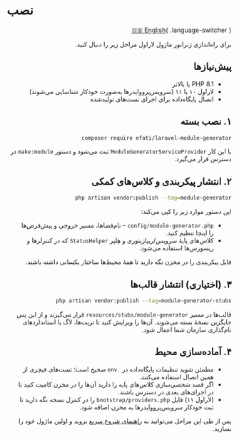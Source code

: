 # نصب

<div dir="rtl">

[🇬🇧 English](/en/installation/){ .language-switcher }

برای راه‌اندازی ژنراتور ماژول لاراول مراحل زیر را دنبال کنید.

## پیش‌نیازها

- PHP 8.1 یا بالاتر
- لاراول ۱۰ یا ۱۱ (سرویس‌پرووایدرها به‌صورت خودکار شناسایی می‌شوند)
- اتصال پایگاه‌داده برای اجرای تست‌های تولیدشده

## ۱. نصب بسته

```bash
composer require efati/laravel-module-generator
```

با این کار `ModuleGeneratorServiceProvider` ثبت می‌شود و دستور `make:module` در دسترس قرار می‌گیرد.

## ۲. انتشار پیکربندی و کلاس‌های کمکی

```bash
php artisan vendor:publish --tag=module-generator
```

این دستور موارد زیر را کپی می‌کند:

- `config/module-generator.php` – نام‌فضاها، مسیر خروجی و پیش‌فرض‌ها را اینجا تنظیم کنید.
- کلاس‌های پایهٔ سرویس/ریپازیتوری و هِلپر `StatusHelper` که در کنترلرها و ریسورس‌ها استفاده می‌شود.

فایل پیکربندی را در مخزن نگه دارید تا همهٔ محیط‌ها ساختار یکسانی داشته باشند.

## ۳. (اختیاری) انتشار قالب‌ها

```bash
php artisan vendor:publish --tag=module-generator-stubs
```

قالب‌ها در مسیر `resources/stubs/module-generator` قرار می‌گیرند و از این پس جایگزین نسخهٔ بسته می‌شوند. آن‌ها را ویرایش کنید تا تریت‌ها، لاگ یا استانداردهای نام‌گذاری سازمان شما اعمال شود.

## ۴. آماده‌سازی محیط

- مطمئن شوید تنظیمات پایگاه‌داده در `.env` صحیح است؛ تست‌های فیچری از همین اتصال استفاده می‌کنند.
- اگر قصد شخصی‌سازی کلاس‌های پایه را دارید آن‌ها را در مخزن کامیت کنید تا در اجرای‌های بعدی در دسترس باشند.
- (لاراول ۱۱) فایل `bootstrap/providers.php` را در کنترل نسخه نگه دارید تا ثبت خودکار سرویس‌پرووایدرها به مخزن اضافه شود.

پس از طی این مراحل می‌توانید به [راهنمای شروع سریع](/fa/quickstart/) بروید و اولین ماژول خود را بسازید.

</div>

